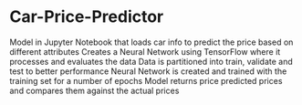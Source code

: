 # Car-Price-Predictor
Model in Jupyter Notebook that loads car info to predict the price based on different attributes 
Creates a Neural Network using TensorFlow where it processes and evaluates the data 
Data is partitioned into train, validate and test to better performance 
Neural Network is created and trained with the training set for a number of epochs 
Model returns price predicted prices and compares them against the actual prices
